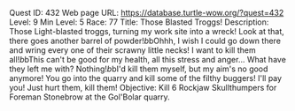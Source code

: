 Quest ID: 432
Web page URL: https://database.turtle-wow.org/?quest=432
Level: 9
Min Level: 5
Race: 77
Title: Those Blasted Troggs!
Description: Those Light-blasted troggs, turning my work site into a wreck! Look at that, there goes another barrel of powder!$b$bOhhh, I wish I could go down there and wring every one of their scrawny little necks! I want to kill them all!$b$bThis can't be good for my health, all this stress and anger... What have they left me with? Nothing!$b$bI'd kill them myself, but my aim's no good anymore! You go into the quarry and kill some of the filthy buggers! I'll pay you! Just hurt them, kill them!
Objective: Kill 6 Rockjaw Skullthumpers for Foreman Stonebrow at the Gol'Bolar quarry.
